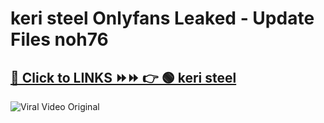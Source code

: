 
 # keri steel Onlyfans Leaked - Update Files noh76

## <h2><a href="https://clipsfans.com/keri_steel&ref=git">🔗 Click to LINKS ⏩⏩ 👉 🟢 keri steel </a></h2>

<a href="https://clipsfans.com/keri_steel&ref=git" rel="nofollow" data-target="animated-image.originalLink"><img src="https://i.ibb.co.com/xMMVF88/686577567.gif" alt="Viral Video Original" style="max-width: 100%; display: inline-block;" data-target="animated-image.originalImage"></a>

